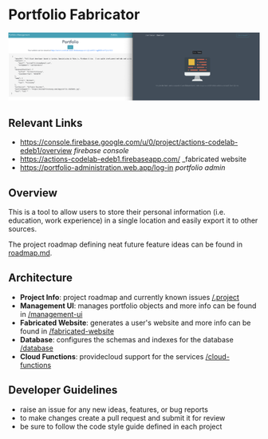 # Portfolio Fabricator

![preview](/.project/assets/website-and-admin_08_06_19.png)

## Relevant Links
- https://console.firebase.google.com/u/0/project/actions-codelab-edeb1/overview
	_firebase console_
- https://actions-codelab-edeb1.firebaseapp.com/
	_fabricated website
- https://portfolio-administration.web.app/log-in
	_portfolio admin_

## Overview
This is a tool to allow users to store their personal information (i.e. education, work experience) in a single location and easily export it to other sources.

The project roadmap defining neat future feature ideas can be found in [roadmap.md](/.project/roadmap.md).

## Architecture
- **Project Info**: project roadmap and currently known issues [/.project](/.project)
- **Management UI**: manages portfolio objects and more info can be found in [/management-ui](/management-ui)
- **Fabricated Website**: generates a user's website and more info can be found in [/fabricated-website](/fabricated-website)
- **Database**: configures the schemas and indexes for the database [/database](/database)
- **Cloud Functions**: providecloud support for the services [/cloud-functions](/cloud-functions)

## Developer Guidelines
- raise an issue for any new ideas, features, or bug reports
- to make changes create a pull request and submit it for review
- be sure to follow the code style guide defined in each project
